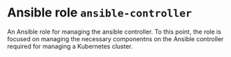 # Ansible role `ansible-controller`

An Ansible role for managing the ansible controller. To this point,
the role is focused on managing the necessary componentns on the
Ansible controller required for managing a Kubernetes cluster.
